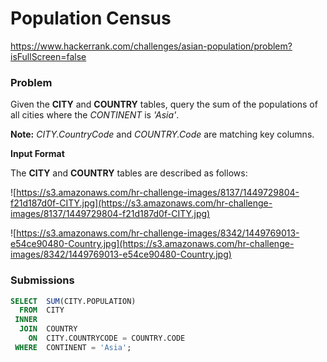 # Population Census

https://www.hackerrank.com/challenges/asian-population/problem?isFullScreen=false

### Problem

Given the **CITY** and **COUNTRY** tables, query the sum of the populations of all cities where the *CONTINENT* is *'Asia'*.

**Note:** *CITY.CountryCode* and *COUNTRY.Code* are matching key columns.

**Input Format**

The **CITY** and **COUNTRY** tables are described as follows:

![https://s3.amazonaws.com/hr-challenge-images/8137/1449729804-f21d187d0f-CITY.jpg](https://s3.amazonaws.com/hr-challenge-images/8137/1449729804-f21d187d0f-CITY.jpg)

![https://s3.amazonaws.com/hr-challenge-images/8342/1449769013-e54ce90480-Country.jpg](https://s3.amazonaws.com/hr-challenge-images/8342/1449769013-e54ce90480-Country.jpg)

### Submissions

```sql
SELECT  SUM(CITY.POPULATION)
  FROM  CITY
 INNER
  JOIN  COUNTRY
    ON  CITY.COUNTRYCODE = COUNTRY.CODE
 WHERE  CONTINENT = 'Asia';
```